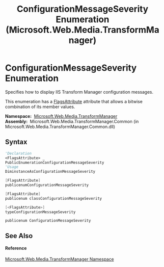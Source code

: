 ﻿---
title: ConfigurationMessageSeverity Enumeration (Microsoft.Web.Media.TransformManager)
TOCTitle: ConfigurationMessageSeverity Enumeration
ms:assetid: T:Microsoft.Web.Media.TransformManager.ConfigurationMessageSeverity
ms:mtpsurl: https://msdn.microsoft.com/en-us/library/microsoft.web.media.transformmanager.configurationmessageseverity(v=VS.90)
ms:contentKeyID: 35520950
ms.date: 06/14/2012
mtps_version: v=VS.90
f1_keywords:
- Microsoft.Web.Media.TransformManager.ConfigurationMessageSeverity.Information
- Microsoft.Web.Media.TransformManager.ConfigurationMessageSeverity
- Microsoft.Web.Media.TransformManager.ConfigurationMessageSeverity.Warning
- Microsoft.Web.Media.TransformManager.ConfigurationMessageSeverity.None
- Microsoft.Web.Media.TransformManager.ConfigurationMessageSeverity.Error
- Microsoft.Web.Media.TransformManager.ConfigurationMessageSeverity.MissingRequiredProperty
dev_langs:
- CSharp
- JScript
- VB
- FSharp
- c++
api_location:
- Microsoft.Web.Media.TransformManager.Common.dll
api_name:
- Microsoft.Web.Media.TransformManager.ConfigurationMessageSeverity
- Microsoft.Web.Media.TransformManager.ConfigurationMessageSeverity.Error
- Microsoft.Web.Media.TransformManager.ConfigurationMessageSeverity.MissingRequiredProperty
- Microsoft.Web.Media.TransformManager.ConfigurationMessageSeverity.Information
- Microsoft.Web.Media.TransformManager.ConfigurationMessageSeverity.None
- Microsoft.Web.Media.TransformManager.ConfigurationMessageSeverity.Warning
api_type:
- Managed
topic_type:
- apiref
- kbSyntax
product_family_name: VS
ROBOTS: INDEX,FOLLOW
---

# ConfigurationMessageSeverity Enumeration

Specifies how to display IIS Transform Manager configuration messages.

This enumeration has a [FlagsAttribute](https://msdn.microsoft.com/en-us/library/dk06fkbc\(v=vs.90\)) attribute that allows a bitwise combination of its member values.

**Namespace:**  [Microsoft.Web.Media.TransformManager](microsoft-web-media-transformmanager-namespace.md)  
**Assembly:**  Microsoft.Web.Media.TransformManager.Common (in Microsoft.Web.Media.TransformManager.Common.dll)

## Syntax

``` vb
'Declaration
<FlagsAttribute> _
PublicEnumerationConfigurationMessageSeverity
'Usage
DiminstanceAsConfigurationMessageSeverity
```

``` csharp
[FlagsAttribute]
publicenumConfigurationMessageSeverity
```

``` c++
[FlagsAttribute]
publicenum classConfigurationMessageSeverity
```

``` fsharp
[<FlagsAttribute>]
typeConfigurationMessageSeverity
```

``` jscript
publicenum ConfigurationMessageSeverity
```

## See Also

#### Reference

[Microsoft.Web.Media.TransformManager Namespace](microsoft-web-media-transformmanager-namespace.md)

